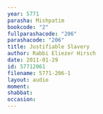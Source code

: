 ```yaml
---
year: 5771
parasha: Mishpatim
bookcode: "2"
fullparashacode: "206"
parashacode: "206"
title: Justifiable Slavery
author: Rabbi Eliezer Hirsch
date: 2011-01-29
id: 57712061
filename: 5771-206-1
layout: audio
moment: 
shabbat: 
occasion: 
---
```

